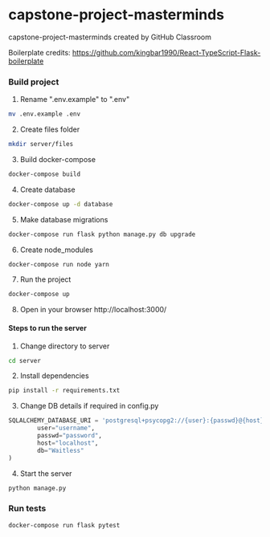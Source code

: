 # capstone-project-masterminds

capstone-project-masterminds created by GitHub Classroom

Boilerplate credits:
https://github.com/kingbar1990/React-TypeScript-Flask-boilerplate

### Build project

1. Rename ".env.example" to ".env"

```bash
mv .env.example .env
```

2. Create files folder

```bash
mkdir server/files
```

3. Build docker-compose

```bash
docker-compose build
```

4. Create database

```bash
docker-compose up -d database
```

5. Make database migrations

```bash
docker-compose run flask python manage.py db upgrade
```

6. Create node_modules

```bash
docker-compose run node yarn
```

7. Run the project

```bash
docker-compose up
```

8. Open in your browser http://localhost:3000/

#### Steps to run the server

1. Change directory to server

```bash
cd server
```

2. Install dependencies

```bash
pip install -r requirements.txt
```

3. Change DB details if required in config.py

```python
SQLALCHEMY_DATABASE_URI = 'postgresql+psycopg2://{user}:{passwd}@{host}:5432/{db}'.format(
        user="username",
        passwd="password",
        host="localhost",
        db="Waitless"
)
```

4. Start the server

```bash
python manage.py
```

### Run tests

```bash
docker-compose run flask pytest
```
